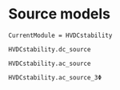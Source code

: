 # Source models

```@meta
CurrentModule = HVDCstability
```

```@docs
HVDCstability.dc_source
```

```@docs
HVDCstability.ac_source
```

```@docs
HVDCstability.ac_source_3Φ
```
